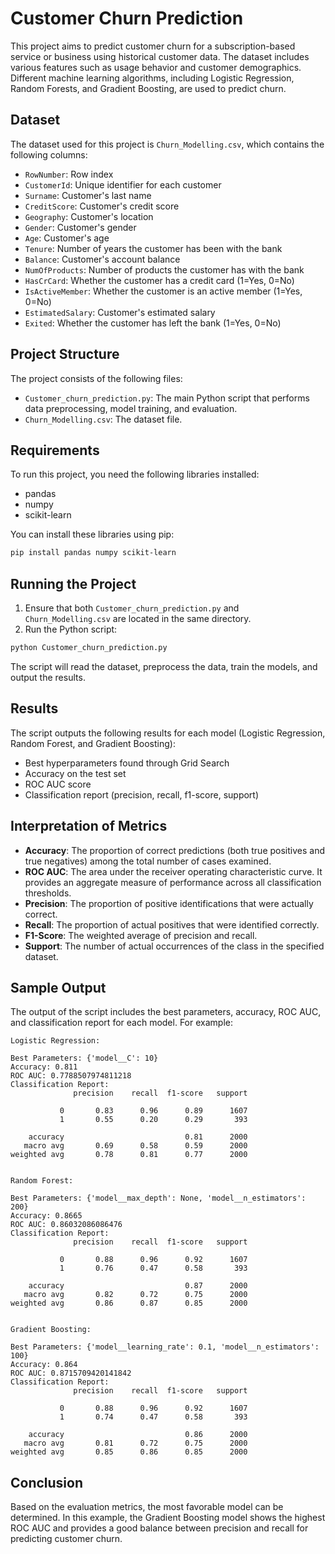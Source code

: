 # Customer Churn Prediction

This project aims to predict customer churn for a subscription-based service or business using historical customer data. The dataset includes various features such as usage behavior and customer demographics. Different machine learning algorithms, including Logistic Regression, Random Forests, and Gradient Boosting, are used to predict churn.

## Dataset

The dataset used for this project is `Churn_Modelling.csv`, which contains the following columns:
- `RowNumber`: Row index
- `CustomerId`: Unique identifier for each customer
- `Surname`: Customer's last name
- `CreditScore`: Customer's credit score
- `Geography`: Customer's location
- `Gender`: Customer's gender
- `Age`: Customer's age
- `Tenure`: Number of years the customer has been with the bank
- `Balance`: Customer's account balance
- `NumOfProducts`: Number of products the customer has with the bank
- `HasCrCard`: Whether the customer has a credit card (1=Yes, 0=No)
- `IsActiveMember`: Whether the customer is an active member (1=Yes, 0=No)
- `EstimatedSalary`: Customer's estimated salary
- `Exited`: Whether the customer has left the bank (1=Yes, 0=No)

## Project Structure

The project consists of the following files:
- `Customer_churn_prediction.py`: The main Python script that performs data preprocessing, model training, and evaluation.
- `Churn_Modelling.csv`: The dataset file.

## Requirements

To run this project, you need the following libraries installed:
- pandas
- numpy
- scikit-learn

You can install these libraries using pip:

```sh
pip install pandas numpy scikit-learn
```

## Running the Project

1. Ensure that both `Customer_churn_prediction.py` and `Churn_Modelling.csv` are located in the same directory.
2. Run the Python script:

```sh
python Customer_churn_prediction.py
```

The script will read the dataset, preprocess the data, train the models, and output the results.

## Results

The script outputs the following results for each model (Logistic Regression, Random Forest, and Gradient Boosting):
- Best hyperparameters found through Grid Search
- Accuracy on the test set
- ROC AUC score
- Classification report (precision, recall, f1-score, support)

## Interpretation of Metrics

- **Accuracy**: The proportion of correct predictions (both true positives and true negatives) among the total number of cases examined.
- **ROC AUC**: The area under the receiver operating characteristic curve. It provides an aggregate measure of performance across all classification thresholds.
- **Precision**: The proportion of positive identifications that were actually correct.
- **Recall**: The proportion of actual positives that were identified correctly.
- **F1-Score**: The weighted average of precision and recall.
- **Support**: The number of actual occurrences of the class in the specified dataset.

## Sample Output

The output of the script includes the best parameters, accuracy, ROC AUC, and classification report for each model. For example:

```
Logistic Regression:

Best Parameters: {'model__C': 10}
Accuracy: 0.811
ROC AUC: 0.7788507974811218
Classification Report:
              precision    recall  f1-score   support

           0       0.83      0.96      0.89      1607
           1       0.55      0.20      0.29       393

    accuracy                           0.81      2000
   macro avg       0.69      0.58      0.59      2000
weighted avg       0.78      0.81      0.77      2000


Random Forest:

Best Parameters: {'model__max_depth': None, 'model__n_estimators': 200}
Accuracy: 0.8665
ROC AUC: 0.86032086086476
Classification Report:
              precision    recall  f1-score   support

           0       0.88      0.96      0.92      1607
           1       0.76      0.47      0.58       393

    accuracy                           0.87      2000
   macro avg       0.82      0.72      0.75      2000
weighted avg       0.86      0.87      0.85      2000


Gradient Boosting:

Best Parameters: {'model__learning_rate': 0.1, 'model__n_estimators': 100}
Accuracy: 0.864
ROC AUC: 0.8715709420141842
Classification Report:
              precision    recall  f1-score   support

           0       0.88      0.96      0.92      1607
           1       0.74      0.47      0.58       393

    accuracy                           0.86      2000
   macro avg       0.81      0.72      0.75      2000
weighted avg       0.85      0.86      0.85      2000
```

## Conclusion

Based on the evaluation metrics, the most favorable model can be determined. In this example, the Gradient Boosting model shows the highest ROC AUC and provides a good balance between precision and recall for predicting customer churn.


